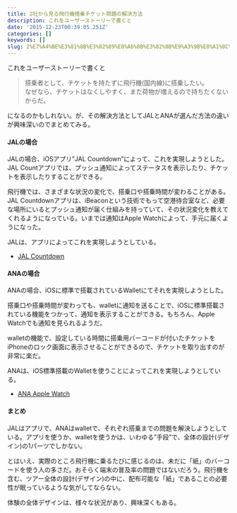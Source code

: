 ```yaml
---
title: 2社から見る飛行機搭乗チケット問題の解決方法
description: これをユーザーストーリーで書くと
date: '2015-12-23T00:39:05.251Z'
categories: []
keywords: []
slug: 2%E7%A4%BE%E3%81%8B%E3%82%89%E8%A6%8B%E3%82%8B%E9%A3%9B%E8%A1%8C%E6%A9%9F%E6%90%AD%E4%B9%97%E3%83%81%E3%82%B1%E3%83%83%E3%83%88%E5%95%8F%E9%A1%8C%E...
---
```

これをユーザーストーリーで書くと

> 搭乗者として、チケットを持たずに飛行機(国内線)に搭乗したい。  
> なぜなら、チケットはなくしやすく、また荷物が増えるので持ちたくないからだ。

になるのかもしれない。が、その解決方法としてJALとANAが選んだ方法の違いが興味深いのでまとめてみる。

#### JALの場合

JALの場合、iOSアプリ”JAL Countdown”によって、これを実現しようとした。JAL Countアプリでは、プッシュ通知によってステータスを表示したり、チケットを表示したりすることができる。

飛行機では、さまざまな状況の変化で、搭乗口や搭乗時間が変わることがある。JAL Countdownアプリは、iBeaconという技術でもって空港待合室など、必要な場所にいるとプッシュ通知が届く仕組みを持っていて、その状況変化を教えてくれるようになっている。いまでは通知はApple Watchによって、手元に届くようになった。

JALは、アプリによってこれを実現しようとしている。

*   [JAL Countdown](https://www.jal.co.jp/k-tai/appli/countdown/)

#### ANAの場合

ANAの場合、iOSに標準で搭載されているWalletにてそれを実現しようとした。

搭乗口や搭乗時間が変わっても、walletに通知を送ることで、iOSに標準搭載されている機能をつかって、通知を表示することができる。もちろん、Apple Watchでも通知を見られるようだ。

walletの機能で、設定している時間に搭乗用バーコードが付いたチケットをiPhoneのロック画面に表示させることができるので、チケットを取り出すのが非常に楽だ。

ANAは、iOS標準搭載のWalletを使うことによってこれを実現しようとしている。

*   [ANA Apple Watch](https://www.ana.co.jp/share/mobile/smartphone/app_watch/)

#### まとめ

JALはアプリで、ANAはwalletで、それぞれ搭乗までの問題を解決しようとしている。アプリを使うか、walletを使うかは、いわゆる”手段”で、全体の設計(デザイン)の1パーツでしかない。

とはいえ、実際のところ飛行機に乗るたびに感じるのは、未だに「紙」のバーコードを使う人の多さだ。おそらく端末の普及率の問題ではないだろう。飛行機を含む、ツアー全体の設計(デザイン)の中に、配布可能な「紙」であることの必要性が眠っているような気がしてならない。

体験の全体デザインは、様々な状況があり、興味深くもある。